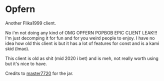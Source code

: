 # Opfern
Another Flika1999 client.

No i'm not doing any kind of OMG OPFERN POPBOB EPIC CLIENT LEAK!!! I'm just decomping it for fun and for you weird people to enjoy. I have no idea how old this client is but it has a lot of features for const and is a kami skid (lmao).

This client is old as shit (mid 2020 i bet) and is meh, not really worth using but it's nice to have.

Credits to [master7720](https://github.com/master7720) for the jar.

